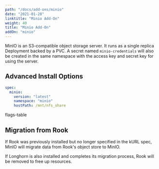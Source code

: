 ```yaml
---
path: "/docs/add-ons/minio"
date: "2021-01-28"
linktitle: "Minio Add-On"
weight: 40
title: "Minio Add-On"
addOn: "minio"
---
```

MinIO is an S3-compatible object storage server.
It runs as a single replica Deployment backed by a PVC.
A secret named `minio-credentials` will also be created in the same namespace with the access key and secret key for using the server.

## Advanced Install Options

```yaml
spec:
  minio:
    version: "latest"
    namespace: "minio"
    hostPath: /mnt/nfs_share
```

flags-table

## Migration from Rook

If Rook was previously installed but no longer specified in the kURL spec, MinIO will migrate data from Rook's object store to MinIO.

If Longhorn is also installed and completes its migration process, Rook will be removed to free up resources.

